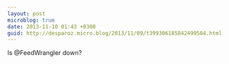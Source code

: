 ```yaml
---
layout: post
microblog: true
date: 2013-11-10 01:43 +0300
guid: http://desparoz.micro.blog/2013/11/09/t399306185842499584.html
---
```

Is @FeedWrangler down?
